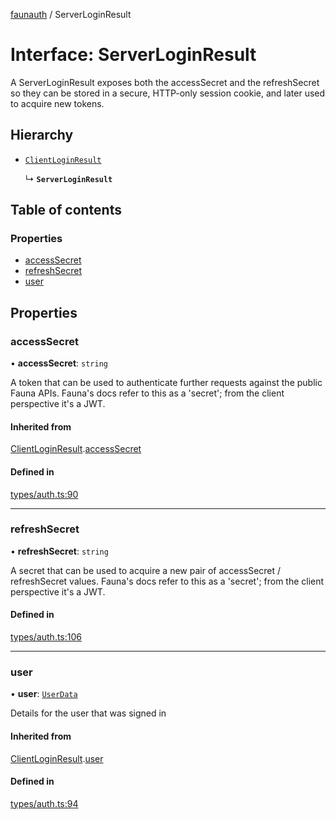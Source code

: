 [faunauth](../index.md) / ServerLoginResult

# Interface: ServerLoginResult

A ServerLoginResult exposes both the accessSecret and the refreshSecret so they can be stored in
a secure, HTTP-only session cookie, and later used to acquire new tokens.

## Hierarchy

- [`ClientLoginResult`](ClientLoginResult.md)

  ↳ **`ServerLoginResult`**

## Table of contents

### Properties

- [accessSecret](ServerLoginResult.md#accesssecret)
- [refreshSecret](ServerLoginResult.md#refreshsecret)
- [user](ServerLoginResult.md#user)

## Properties

### accessSecret

• **accessSecret**: `string`

A token that can be used to authenticate further requests against the public Fauna APIs.
Fauna's docs refer to this as a 'secret'; from the client perspective it's a JWT.

#### Inherited from

[ClientLoginResult](ClientLoginResult.md).[accessSecret](ClientLoginResult.md#accesssecret)

#### Defined in

[types/auth.ts:90](https://github.com/alexnitta/faunauth/blob/b736586/src/types/auth.ts#L90)

___

### refreshSecret

• **refreshSecret**: `string`

A secret that can be used to acquire a new pair of accessSecret / refreshSecret values.
Fauna's docs refer to this as a 'secret'; from the client perspective it's a JWT.

#### Defined in

[types/auth.ts:106](https://github.com/alexnitta/faunauth/blob/b736586/src/types/auth.ts#L106)

___

### user

• **user**: [`UserData`](UserData.md)

Details for the user that was signed in

#### Inherited from

[ClientLoginResult](ClientLoginResult.md).[user](ClientLoginResult.md#user)

#### Defined in

[types/auth.ts:94](https://github.com/alexnitta/faunauth/blob/b736586/src/types/auth.ts#L94)
